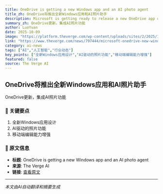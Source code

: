 ```yaml
---
title: OneDrive is getting a new Windows app and an AI photo agent
title_zh: OneDrive将推出全新Windows应用和AI照片助手
description: Microsoft is getting ready to release a new OneDrive app on Windows next year that will include a photo gallery, people view, AI-powered slideshows, and editing features. It’s part of a number of new 
summary_zh: OneDrive更新，集成AI照片功能
author: LuoYuan
date: 2025-10-09
image: "https://platform.theverge.com/wp-content/uploads/sites/2/2025/10/chrome_qy5PD2m28o_6bef09.jpg?quality=90&strip=all&crop=0%2C3.371471696079%2C100%2C93.257056607842&w=1200"
link: "https://www.theverge.com/news/797444/microsoft-onedrive-new-windows-app-ai-copilot-features"
category: ai-news
tags: ["AI","人工智能","行业动态"]
key_points: ["全新Windows应用设计","AI驱动的照片功能","移动端编辑能力增强"]
featured: false
source: The Verge AI
---
```


## OneDrive将推出全新Windows应用和AI照片助手

OneDrive更新，集成AI照片功能

### 🔑 关键要点
1. 全新Windows应用设计
2. AI驱动的照片功能
3. 移动端编辑能力增强


### 📰 原文信息
- **标题**: OneDrive is getting a new Windows app and an AI photo agent
- **来源**: The Verge AI
- **链接**: [查看原文](https://www.theverge.com/news/797444/microsoft-onedrive-new-windows-app-ai-copilot-features)

---
*本文由AI自动翻译和摘要生成*
